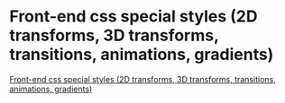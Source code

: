 # Front-end css special styles (2D transforms, 3D transforms, transitions, animations, gradients)
[Front-end css special styles (2D transforms, 3D transforms, transitions, animations, gradients)](https://aiwithcloud.com/2022/09/19/front_end_css_special_styles_2d_transforms_3d_transforms_transitions_animations_gradients/)